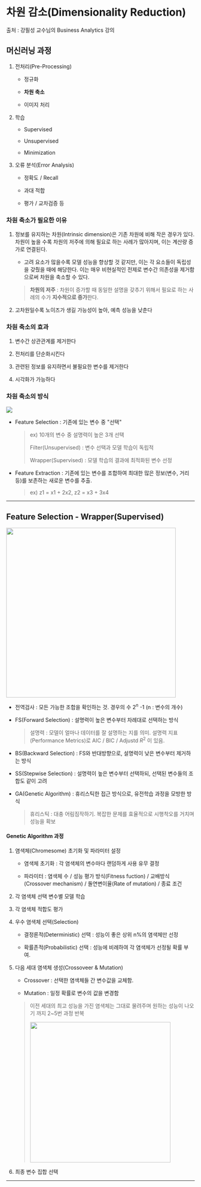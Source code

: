 # 차원 감소(Dimensionality Reduction)

출처 : 강필성 교수님의 Business Analytics 강의 

## 머신러닝 과정

1. 전처리(Pre-Processing)
   
   - 정규화 
   
   - **차원 축소**
   
   - 이미지 처리 

2. 학습 
   
   - Supervised
   
   - Unsupervised
   
   - Minimization 

3. 오류 분석(Error Analysis)
   
   - 정확도 / Recall
   
   - 과대 적합
   
   - 평가 / 교차검증 등 

### 차원 축소가 필요한 이유

1. 정보를 유지하는 차원(Intrinsic dimension)은 기존 차원에 비해 작은 경우가 있다. 차원이 높을 수록 차원의 저주에 의해 필요로 하는 사례가 많아지며, 이는 계산량 증가로 연결된다.
   
   - 고려 요소가 많을수록 모델 성능을 향상할 것 같지만, 이는 각 요소들이 독립성을 갖췄을 때에 해당한다. 이는 매우 비현실적인 전제로 변수간 의존성을 제거함으로써 차원을 축소할 수 있다. 
   
   > **차원의 저주** : 차원이 증가할 때 동일한 설명을 갖추기 위해서 필요로 하는 사례의 수가 **지수적으로 증가**한다.

2. 고차원일수록 노이즈가 생길 가능성이 높아, 예측 성능을 낮춘다 

### 차원 축소의 효과

1. 변수간 상관관계를 제거한다

2. 전처리를 단순화시킨다

3. 관련된 정보를 유지하면서 불필요한 변수를 제거한다

4. 시각화가 가능하다 

### 차원 축소의 방식

![](C:\Users\PC\Desktop\스크린샷\2.png)

- Feature Selection : 기존에 있는 변수 중 "선택" 
  
  > ex) 10개의 변수 중 설명력이 높은 3개 선택
  > 
  > Filter(Unsupervised) : 변수 선택과 모델 학습이 독립적 
  > 
  > Wrapper(Supervised) : 모델 학습의 결과에 최적화된 변수 선정  

- Feature Extraction : 기존에 있는 변수를 조합하여 최대한 많은 정보(변수, 거리 등)를 보존하는 새로운 변수를 추출. 
  
  > ex) z1 = x1 + 2x2, z2 = x3 + 3x4

---

## Feature Selection - Wrapper(Supervised)

<img src="file:///C:/Users/PC/Desktop/스크린샷/1.jpg" title="" alt="" width="453">

- 전역검사 : 모든 가능한 조합을 확인하는 것. 경우의 수 $2^n$ -1 (n : 변수의 개수)

- FS(Forward Selection) : 설명력이 높은 변수부터 차례대로 선택하는 방식 
  
  > 설명력 : 모델이 얼마나 데이터를 잘 설명하는 지를 의미. 설명력 지표(Performance Metrics)로 AIC / BIC / Adjustd $R^2$ 이 있음.

- BS(Backward Selection) : FS와 반대방향으로, 설명력이 낮은 변수부터 제거하는 방식 

- SS(Stepwise Selection) : 설명력이 높은 변수부터 선택하되, 선택된 변수들의 조합도 같이 고려

- GA(Genetic Algorithm) : 휴리스틱한 접근 방식으로, 유전학습 과정을 모방한 방식 
  
  > 휴리스틱 : 대충 어림짐작하기. 복잡한 문제를 효율적으로 시행착오를 거치며 성능을 확보

#### Genetic Algorithm 과정

1) 염색체(Chromesome) 초기화 및 파라미터 설정 
   
   - 염색체 초기화 : 각 염색체의 변수마다 랜덤하게 사용 유무 결정 
   
   - 파라미터 : 염색체 수 / 성능 평가 방식(Fitness fuction) / 교배방식(Crossover mechanism) / 돌연변이율(Rate of mutation) / 종료 조건

2) 각 염색체 선택 변수별 모델 학습 

3) 각 염색체 적합도 평가 

4) 우수 염색체 선택(Selection) 
   
   - 결정론적(Deterministic) 선택 : 성능이 좋은 상위 n%의 염색체만 선정
   
   - 확률존적(Probabilistic) 선택  : 성능에 비례하여 각 염색체가 선정될 확률 부여. 

5) 다음 세대 염색체 생성(Crossoveer & Mutation)
   
   - Crossover : 선택한 염색체들 간 변수값을 교체함. 
   
   - Mutation : 일정 확률로 변수의 값을 변경함
   
   > 이전 세대의 최고 성능을 가진 염색체는 그대로 물려주며 원하는 성능이 나오기 까지 2~5번 과정 반복
   > 
   > <img src="file:///C:/Users/PC/Desktop/스크린샷/3.jpg" title="" alt="" width="375">
6. 최종 변수 집합 선택 

--- 



